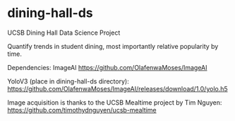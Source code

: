 # dining-hall-ds

UCSB Dining Hall Data Science Project

Quantify trends in student dining, most importantly relative popularity by time.

	
Dependencies:
ImageAI
https://github.com/OlafenwaMoses/ImageAI

YoloV3 (place in dining-hall-ds directory):
https://github.com/OlafenwaMoses/ImageAI/releases/download/1.0/yolo.h5


Image acquisition is thanks to the UCSB Mealtime project by Tim Nguyen:
https://github.com/timothydnguyen/ucsb-mealtime
